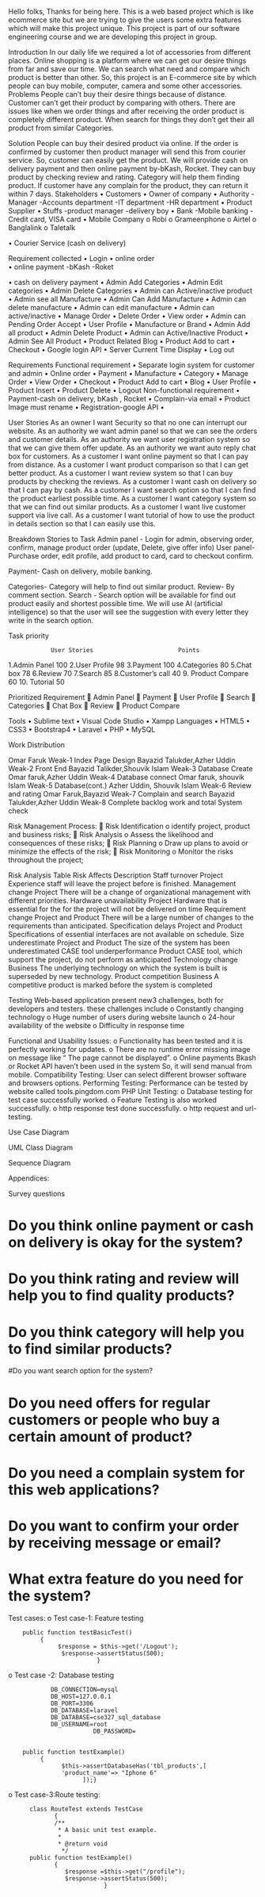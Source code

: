 Hello folks,
Thanks for being here. 
This is a web based project which is like ecommerce site but we are trying to give the users some extra features which will make this project unique. 
This project is part of our software engineering course and we are developing this project in group.


Introduction
In our daily life we required a lot of accessories from different places. Online shopping is a platform where we can get our desire things from far and save our time. We can search what need and compare which product is better than other. So, this project is an E-commerce site by which people can buy mobile, computer, camera and some other accessories.
Problems
People can’t buy their desire things because of distance. 
Customer can’t get their product by comparing with others.
There are issues like when we order things and after receiving the order product is completely different product.
When search for things they don’t get their all product from similar Categories.

Solution
People can buy their desired product via online. If the order is confirmed by customer then product manager will send this from courier service. So, customer can easily get the product.
We will provide cash on delivery payment and then online payment by-bKash, Rocket.
They can buy product by checking review and rating.
Category will help them finding product.
If customer have any complain for the product, they can return it within 7 days.
  Stakeholders
•	Customers
•	Owner of company
•	Authority
-Manager
-Accounts department
-IT department
-HR department
•	Product Supplier
•	Stuffs
-product manager
-delivery boy
•	Bank
-Mobile banking
-Credit card, VISA card
•	Mobile Company
o	Robi
o	Grameenphone
o	Airtel
o	Banglalink
o	Taletalk

•	Courier Service (cash on delivery)

Requirement collected
•	Login
•	online order  
•	online payment
-bKash
-Roket

•	cash on delivery payment
•	Admin Add Categories
•	Admin Edit categories
•	Admin Delete Categories
•	Admin can Active/inactive product
•	Admin see all Manufacture
•	Admin Can Add Manufacture
•	Admin can delete manufacture
•	Admin can edit manufacture
•	Admin can active/inactive
•	Manage Order
•	Delete Order
•	View order
•	Admin can Pending Order Accept
•	User Profile
•	Manufacture or Brand
•	Admin Add all product
•	Admin Delete Product
•	Admin can Active/Inactive Product
•	Admin See All Product
•	Product Related Blog
•	Product Add to cart
•	Checkout
•	Google login API
•	Server Current Time Display
•	Log out

Requirements
Functional requirement
•	Separate login system for customer and admin
•	Online order
•	Payment
•	Manufacture
•	Category
•	Manage Order
•	View Order
•	Checkout
•	Product Add to cart
•	Blog
•	User Profile
•	Product Insert
•	Product Delete
•	Logout
Non-functional requirement
•	Payment-cash on delivery, bKash , Rocket
•	Complain-via email
•	Product Image must rename 
•	Registration-google API
•	


User Stories
As an owner I want Security so that no one can interrupt our website.
As an authority we want admin panel so that we can see the orders and customer details.
As an authority we want user registration system so that we can give them offer update.
As an authority we want auto reply chat box for customers.
As a customer I want online payment so that I can pay from distance.
As a customer I want product comparison so that I can get better product.
As a customer I want review system so that I can buy products by checking the reviews.
As a customer I want cash on delivery so that I can pay by cash.
As a customer I want search option so that I can find the product earliest possible time.
As a customer I want category system so that we can find out similar products.
As a customer I want live customer support via live call.
As a customer I want tutorial of how to use the product in details section so that I can easily use this.

Breakdown Stories to Task
Admin panel -       Login for admin, observing order, confirm, manage product order (update,
                                 Delete, give offer info)
User panel-            Purchase order, edit profile, add product to card, card to checkout confirm.

Payment-               Cash on delivery, mobile banking.

Categories-          Category will help to find out similar product.
Review-               By comment section.
Search -               Search option will be available for find out product easily and shortest possible 
 time. We will use AI (artificial intelligence) so that the user will see the suggestion with every letter they write in the search option.




Task priority

                User Stories	                    Points
1.Admin Panel	100
2.User Profile	98
3.Payment 	100
4.Categories	80
5.Chat box	78
6.Review	70
7.Search	85
8.Customer’s call 	40
9. Product Compare	60
10. Tutorial	50



Prioritized Requirement
	Admin Panel
	Payment
	User Profile
	Search
	Categories
	Chat Box
	Review
	Product Compare
	
Tools
•	Sublime text
•	Visual Code Studio
•	Xampp
Languages
•	HTML5
•	CSS3
•	Bootstrap4
•	Laravel
•	PHP
•	MySQL

Work Distribution

Omar Faruk	Weak-1	Index Page Design
Bayazid Talukder,Azher Uddin	Weak-2	Front End
Bayazid Talikder,Shouvik Islam	Weak-3	Database Create
Omar faruk,Azher Uddin	Weak-4	Database connect
Omar faruk, shouvik Islam	Weak-5	Database(cont.)
Azher Uddin, Shouvik Islam	Weak-6	Review and rating
Omar Faruk,Bayazid	Weak-7	Complain and search
Bayazid Talukder,Azher Uddin	Weak-8	Complete backlog work and total System check
  
                                                               
Risk Management Process:
	Risk Identification
o	identify project, product and business risks;
	Risk Analysis
o	Assess the likelihood and consequences of these risks;
	Risk Planning
o	Draw up plans to avoid or minimize the effects of the risk;
	Risk Monitoring 
o	Monitor the risks throughout the project;








Risk Analysis Table
	Risk	Affects	Description
Staff turnover	Project	Experience staff will leave the project before   is finished.
Management change	Project	There will be a change of organizational management with different priorities.
Hardware unavailability	Project	Hardware that is essential for the for the project will not be delivered on time
Requirement change	Project and Product	There will be a large number of changes to the requirements than anticipated.
Specification delays	Project and Product	Specifications of essential interfaces are not available on schedule.
Size underestimate 	Project and Product	The size of the system has been underestimated
CASE tool underperformance	Product	CASE tool, which support the project, do not perform as anticipated
Technology change	Business	The underlying technology on which the system is built is superseded by new technology.
Product competition	Business	A competitive product is marked before the system is completed

Testing
Web-based  application present  new3 challenges, both for developers and testers. these challenges include 
o	Constantly changing technology
o	Huge number of users during website launch
o	24-hour availability of the website 
o	Difficulty in response time

Functional and Usability Issues:
o	Functionality has been tested and it is perfectly working for updates.
o	There are no runtime error missing image on message like “ The page cannot be displayed”.
o	Online payments Bkash or Rocket API haven’t been used in the system So, it will send manual from mobile. 
Compatibility Testing: User can select different browser software and browsers options.
Performing Testing: Performance can be tested by website called tools.pingdom.com
PHP Unit Testing:
o	Database testing for test case successfully worked.
o	Feature Testing is also worked successfully.
o	http response test done successfully.
o	http request and url-testing.

Use Case Diagram

 








UML Class Diagram

 


















Sequence Diagram
 












Appendices:

Survey questions
# Do you think online payment or cash on delivery is okay for the system?
# Do you think rating and review will help you to find quality products?
# Do you think category will help you to find similar products?
#Do you want search option for the system?
# Do you need offers for regular customers or people who buy a certain amount of product?
# Do you need a complain system for this web applications?
# Do you want to confirm your order by receiving message or email?
# What extra feature do you need for the system?
Test cases:
o	Test case-1: Feature testing

        public function testBasicTest()
             {
                  $response = $this->get('/Logout');
                   $response->assertStatus(500);
                             }







o	Test case -2: Database testing

                DB_CONNECTION=mysql
                DB_HOST=127.0.0.1
                DB_PORT=3306
                DB_DATABASE=laravel
                DB_DATABASE=cse327_sql_database
                DB_USERNAME=root
                            DB_PASSWORD=


        public function testExample()
             {
                   $this->assertDatabaseHas('tbl_products',[
                   'product_name'=> "Iphone 6"
                         ]);}

o	Test case-3:Route testing:

          class RouteTest extends TestCase
                 {
                 /**
                  * A basic unit test example.
                  *
                  * @return void
                   */
          public function testExample()
                 {
                    $response =$this->get("/profile");
                    $response->assertStatus(500);
                               }


